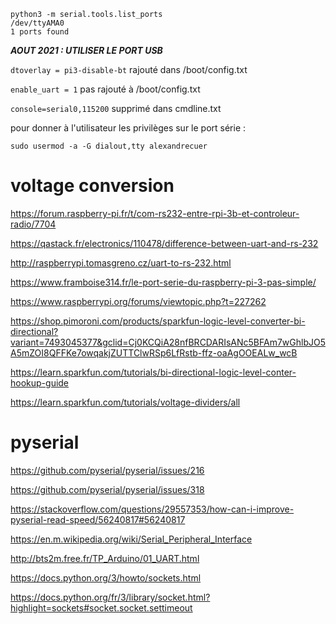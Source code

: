 ```
python3 -m serial.tools.list_ports
/dev/ttyAMA0        
1 ports found
```

***AOUT 2021 : UTILISER LE PORT USB***

`dtoverlay = pi3-disable-bt` rajouté dans /boot/config.txt

`enable_uart = 1` pas rajouté à /boot/config.txt

`console=serial0,115200` supprimé dans cmdline.txt

pour donner à l'utilisateur les privilèges sur le port série :

```
sudo usermod -a -G dialout,tty alexandrecuer
```

# voltage conversion

https://forum.raspberry-pi.fr/t/com-rs232-entre-rpi-3b-et-controleur-radio/7704

https://qastack.fr/electronics/110478/difference-between-uart-and-rs-232

http://raspberrypi.tomasgreno.cz/uart-to-rs-232.html

https://www.framboise314.fr/le-port-serie-du-raspberry-pi-3-pas-simple/

https://www.raspberrypi.org/forums/viewtopic.php?t=227262

https://shop.pimoroni.com/products/sparkfun-logic-level-converter-bi-directional?variant=7493045377&gclid=Cj0KCQiA28nfBRCDARIsANc5BFAm7wGhlbJO5A5mZOI8QFFKe7owqakjZUTTClwRSp6LfRstb-ffz-oaAgOOEALw_wcB

https://learn.sparkfun.com/tutorials/bi-directional-logic-level-conter-hookup-guide

https://learn.sparkfun.com/tutorials/voltage-dividers/all

# pyserial

https://github.com/pyserial/pyserial/issues/216

https://github.com/pyserial/pyserial/issues/318

https://stackoverflow.com/questions/29557353/how-can-i-improve-pyserial-read-speed/56240817#56240817

https://en.m.wikipedia.org/wiki/Serial_Peripheral_Interface

http://bts2m.free.fr/TP_Arduino/01_UART.html

https://docs.python.org/3/howto/sockets.html

https://docs.python.org/fr/3/library/socket.html?highlight=sockets#socket.socket.settimeout
